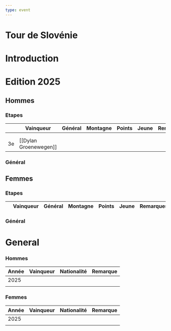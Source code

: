```yaml
---
type: event
---
```

# Tour de Slovénie

# Introduction

# Edition 2025

## Hommes

### Etapes 

|     | Vainqueur             | Général | Montagne | Points | Jeune | Remarques |
| --- | --------------------- | ------- | -------- | ------ | ----- | --------- |
|     |                       |         |          |        |       |           |
|     |                       |         |          |        |       |           |
| 3e  | [[Dylan Groenewegen]] |         |          |        |       |           |
### Général

## Femmes

### Etapes

|     | Vainqueur | Général | Montagne | Points | Jeune | Remarques |
| --- | --------- | ------- | -------- | ------ | ----- | --------- |
### Général
# General

### Hommes


| Année | Vainqueur | Nationalité | Remarque |
| ----- | --------- | ----------- | -------- |
| 2025  |           |             |          |
|       |           |             |          |
### Femmes

| Année | Vainqueur | Nationalité | Remarque |
| ----- | --------- | ----------- | -------- |
| 2025  |           |             |          |
|       |           |             |          |
